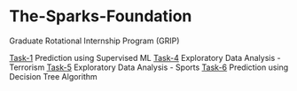 # The-Sparks-Foundation
 Graduate Rotational Internship Program (GRIP)
 
 
[Task-1](https://youtu.be/nByuoso_Vug) Prediction using Supervised ML 
[Task-4](https://youtu.be/jSLUae-GnGc) Exploratory Data Analysis - Terrorism
[Task-5](https://youtu.be/kDY5Ci1-QdA) Exploratory Data Analysis - Sports
[Task-6](https://youtu.be/yFTOqJIarhM) Prediction using Decision Tree Algorithm
